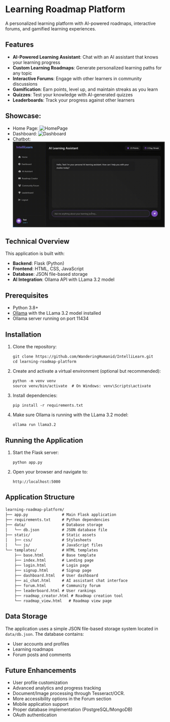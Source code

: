 # Learning Roadmap Platform

A personalized learning platform with AI-powered roadmaps, interactive forums, and gamified learning experiences.

## Features

- **AI-Powered Learning Assistant**: Chat with an AI assistant that knows your learning progress
- **Custom Learning Roadmaps**: Generate personalized learning paths for any topic
- **Interactive Forums**: Engage with other learners in community discussions
- **Gamification**: Earn points, level up, and maintain streaks as you learn
- **Quizzes**: Test your knowledge with AI-generated quizzes
- **Leaderboards**: Track your progress against other learners

 ## Showcase:
 - Home Page:
![HomePage](images/homepage.gif)
- Dashboard:
![Dashboard](images/dashboard.gif)
- Chatbot:
![Chatbot](images/chatbot.gif)

## Technical Overview

This application is built with:

- **Backend**: Flask (Python)
- **Frontend**: HTML, CSS, JavaScript
- **Database**: JSON file-based storage
- **AI Integration**: Ollama API with LLama 3.2 model

## Prerequisites

- Python 3.8+
- [Ollama](https://ollama.ai/) with the LLama 3.2 model installed
- Ollama server running on port 11434

## Installation

1. Clone the repository:
   ```
   git clone https://github.com/WanderingHumanid/IntelliLearn.git
   cd learning-roadmap-platform
   ```

2. Create and activate a virtual environment (optional but recommended):
   ```
   python -m venv venv
   source venv/bin/activate  # On Windows: venv\Scripts\activate
   ```

3. Install dependencies:
   ```
   pip install -r requirements.txt
   ```

4. Make sure Ollama is running with the LLama 3.2 model:
   ```
   ollama run llama3.2
   ```

## Running the Application

1. Start the Flask server:
   ```
   python app.py
   ```

2. Open your browser and navigate to:
   ```
   http://localhost:5000
   ```

## Application Structure

```
learning-roadmap-platform/
├── app.py               # Main Flask application
├── requirements.txt     # Python dependencies
├── data/                # Database storage
│   └── db.json          # JSON database file
├── static/              # Static assets
│   ├── css/             # Stylesheets
│   └── js/              # JavaScript files
└── templates/           # HTML templates
    ├── base.html        # Base template
    ├── index.html       # Landing page
    ├── login.html       # Login page
    ├── signup.html      # Signup page
    ├── dashboard.html   # User dashboard
    ├── ai_chat.html     # AI assistant chat interface
    ├── forum.html       # Community forum
    ├── leaderboard.html # User rankings
    ├── roadmap_creator.html # Roadmap creation tool
    └── roadmap_view.html   # Roadmap view page
```

## Data Storage

The application uses a simple JSON file-based storage system located in `data/db.json`. The database contains:

- User accounts and profiles
- Learning roadmaps
- Forum posts and comments

## Future Enhancements

- User profile customization
- Advanced analytics and progress tracking
- Document/Image processing through Tesseract/OCR.
- More accessibility options in the Forum section
- Mobile application support
- Proper database implementation (PostgreSQL/MongoDB)
- OAuth authentication